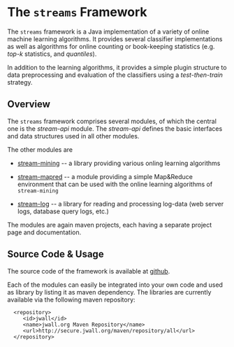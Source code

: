 
The <code>streams</code> Framework
=======================

The `streams` framework is a Java implementation of a variety of online machine
learning algorithms. It provides several classifier implementations as well as
algorithms for online counting or book-keeping statistics (e.g. *top-k* statistics,
and *quantiles*).

In addition to the learning algorithms, it provides a simple plugin structure to
data preprocessing and evaluation of the classifiers using a *test-then-train*
strategy.


Overview
--------

The `streams` framework comprises several modules, of which the central one is the
*stream-api* module. The *stream-api* defines the basic interfaces and data structures
used in all other modules.

The other modules are

  * [stream-mining](stream-mining/index.html) -- a library providing various onling 
    learning algorithms

  * [stream-mapred](stream-mapred/index.html) -- a module providing a simple Map&Reduce 
    environment that can be used with the online learning algorithms of `stream-mining`

  * [stream-log](stream-log/index.html) -- a library for reading and processing log-data
    (web server logs, database query logs, etc.)

The modules are again maven projects, each having a separate project page and
documentation.


Source Code & Usage
-------------------

The source code of the framework is available at [github](http://github.com/cbockermann/streams).

Each of the modules can easily be integrated into your own code and used as library by
listing it as maven dependency. The libraries are currently available via the following
maven repository:

      <repository>
         <id>jwall</id>
         <name>jwall.org Maven Repository</name>
         <url>http://secure.jwall.org/maven/repository/all</url>
      </repository>


